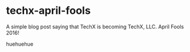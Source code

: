# techx-april-fools

A simple blog post saying that TechX is becoming TechX, LLC. April Fools 2016!

huehuehue
